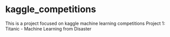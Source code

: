 # kaggle_competitions
This is a project focused on kaggle machine learning competitions
Project 1:
Titanic - Machine Learning from Disaster

